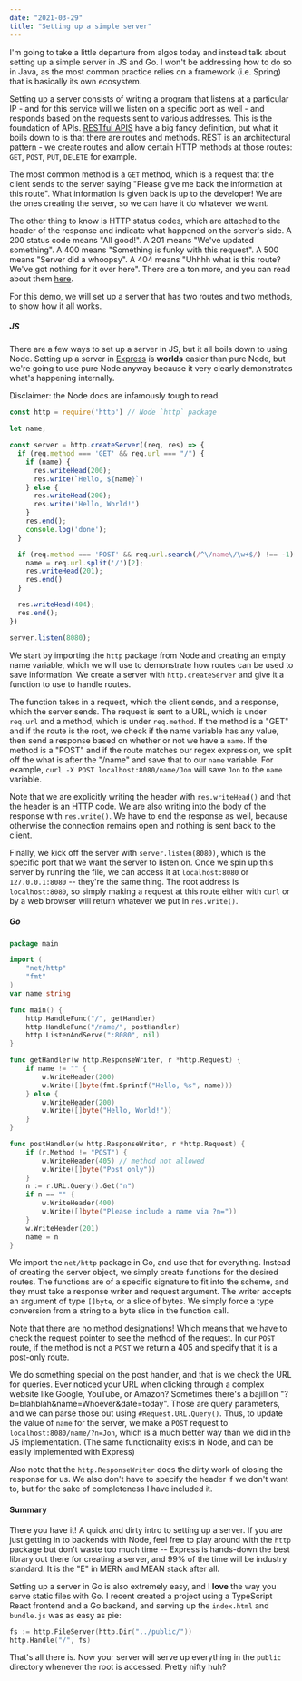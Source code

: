 ```yaml
---
date: "2021-03-29"
title: "Setting up a simple server"
---
```


I'm going to take a little departure from algos today and instead talk about setting up a simple server in JS and Go. I won't be addressing how to do so in Java, as the most common practice relies on a framework (i.e. Spring) that is basically its own ecosystem. 

<!-- end -->

Setting up a server consists of writing a program that listens at a particular IP - and for this service will we listen on a specific port as well - and responds based on the requests sent to various addresses. This is the foundation of APIs. <a href="https://en.wikipedia.org/wiki/Representational_state_transfer">RESTful APIS</a> have a big fancy definition, but what it boils down to is that there are routes and methods. REST is an architectural pattern - we create routes and allow certain HTTP methods at those routes: `GET`, `POST`, `PUT`, `DELETE` for example. 

The most common method is a `GET` method, which is a request that the client sends to the server saying "Please give me back the information at this route". What information is given back is up to the developer! We are the ones creating the server, so we can have it do whatever we want. 

The other thing to know is HTTP status codes, which are attached to the header of the response and indicate what happened on the server's side. A 200 status code means "All good!". A 201 means "We've updated something". A 400 means "Something is funky with this request". A 500 means "Server did a whoopsy". A 404 means "Uhhhh what is this route? We've got nothing for it over here". There are a ton more, and you can read about them <a href="https://developer.mozilla.org/en-US/docs/Web/HTTP/Status">here</a>.

For this demo, we will set up a server that has two routes and two methods, to show how it all works.

##### JS

There are a few ways to set up a server in JS, but it all boils down to using Node. Setting up a server in <a href="https://expressjs.com/">Express</a> is **worlds** easier than pure Node, but we're going to use pure Node anyway because it very clearly demonstrates what's happening internally.

Disclaimer: the Node docs are infamously tough to read.

```js
const http = require('http') // Node `http` package

let name;

const server = http.createServer((req, res) => {
  if (req.method === 'GET' && req.url === "/") {
    if (name) {
      res.writeHead(200);
      res.write(`Hello, ${name}`)
    } else {
      res.writeHead(200);
      res.write('Hello, World!')
    }
    res.end();
    console.log('done');
  }

  if (req.method === 'POST' && req.url.search(/^\/name\/\w+$/) !== -1) {
    name = req.url.split('/')[2];
    res.writeHead(201);
    res.end()
  }

  res.writeHead(404);
  res.end();
})

server.listen(8080);
```

We start by importing the `http` package from Node and creating an empty name variable, which we will use to demonstrate how routes can be used to save information. We create a server with `http.createServer` and give it a function to use to handle routes. 

The function takes in a request, which the client sends, and a response, which the server sends. The request is sent to a URL, which is under `req.url` and a method, which is under `req.method`. If the method is a "GET" and if the route is the root, we check if the name variable has any value, then send a response based on whether or not we have a `name`. If the method is a "POST" and if the route matches our regex expression, we split off the what is after the "/name" and save that to our `name` variable. For example, `curl -X POST localhost:8080/name/Jon` will save `Jon` to the `name` variable.

Note that we are explicitly writing the header with `res.writeHead()` and that the header is an HTTP code. We are also writing into the body of the response with `res.write()`. We have to end the response as well, because otherwise the connection remains open and nothing is sent back to the client. 

Finally, we kick off the server with `server.listen(8080)`, which is the specific port that we want the server to listen on. Once we spin up this server by running the file, we can access it at `localhost:8080` or `127.0.0.1:8080` -- they're the same thing. The root address is `localhost:8080`, so simply making a request at this route either with `curl` or by a web browser will return whatever we put in `res.write()`.

##### Go

```go
package main

import (
	"net/http"
	"fmt"
)
var name string

func main() {
	http.HandleFunc("/", getHandler)
	http.HandleFunc("/name/", postHandler)
	http.ListenAndServe(":8080", nil)
}

func getHandler(w http.ResponseWriter, r *http.Request) {
	if name != "" {
		w.WriteHeader(200)
		w.Write([]byte(fmt.Sprintf("Hello, %s", name)))
	} else {
		w.WriteHeader(200)
		w.Write([]byte("Hello, World!"))
	}
}

func postHandler(w http.ResponseWriter, r *http.Request) {
	if (r.Method != "POST") {
		w.WriteHeader(405) // method not allowed
		w.Write([]byte("Post only"))
	}
	n := r.URL.Query().Get("n")
	if n == "" {
		w.WriteHeader(400)
		w.Write([]byte("Please include a name via ?n="))
	}
	w.WriteHeader(201)
	name = n
}
```

We import the `net/http` package in Go, and use that for everything. Instead of creating the server object, we simply create functions for the desired routes. The functions are of a specific signature to fit into the scheme, and they must take a response writer and request argument. The writer accepts an argument of type `[]byte`, or a slice of bytes. We simply force a type conversion from a string to a byte slice in the function call.

Note that there are no method designations! Which means that we have to check the request pointer to see the method of the request. In our `POST` route, if the method is not a `POST` we return a 405 and specify that it is a post-only route.

We do something special on the post handler, and that is we check the URL for queries. Ever noticed your URL when clicking through a complex website like Google, YouTube, or Amazon? Sometimes there's a bajillion "?b=blahblah&name=Whoever&date=today". Those are query parameters, and we can parse those out using `#Request.URL.Query()`. Thus, to update the value of `name` for the server, we make a `POST` request to `localhost:8080/name/?n=Jon`, which is a much better way than we did in the JS implementation. (The same functionality exists in Node, and can be easily implemented with Express)

Also note that the `http.ResponseWriter` does the dirty work of closing the response for us. We also don't have to specify the header if we don't want to, but for the sake of completeness I have included it.

#### Summary

There you have it! A quick and dirty intro to setting up a server. If you are just getting in to backends with Node, feel free to play around with the `http` package but don't waste too much time -- Express is hands-down the best library out there for creating a server, and 99% of the time will be industry standard. It is the "E" in MERN and MEAN stack after all.

Setting up a server in Go is also extremely easy, and I **love** the way you serve static files with Go. I recent created a project using a TypeScript React frontend and a Go backend, and serving up the `index.html` and `bundle.js` was as easy as pie:

```go
fs := http.FileServer(http.Dir("../public/"))
http.Handle("/", fs)
```

That's all there is. Now your server will serve up everything in the `public` directory whenever the root is accessed. Pretty nifty huh?